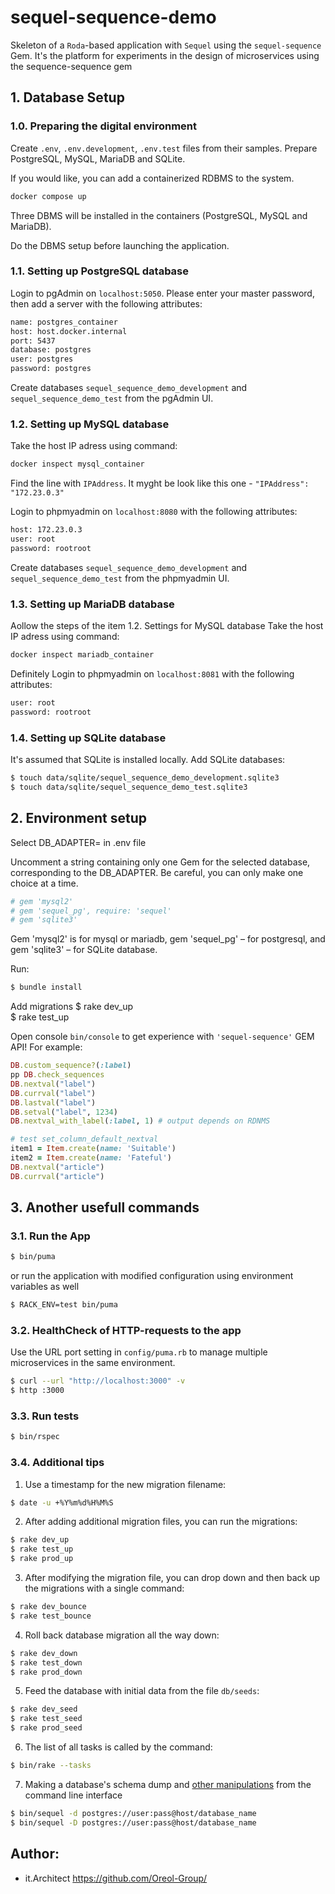 # sequel-sequence-demo
Skeleton of a `Roda`-based application with `Sequel` using the `sequel-sequence` Gem.
It's the platform for experiments in the design of microservices using the sequence-sequence gem

## 1. Database Setup
### 1.0. Preparing the digital environment
Create `.env`, `.env.development`, `.env.test` files from their samples.
Prepare PostgreSQL, MySQL, MariaDB and SQLite.

If you would like, you can add a containerized RDBMS to the system.
```bash
docker compose up
```
Three DBMS will be installed in the containers (PostgreSQL, MySQL and MariaDB).

Do the DBMS setup before launching the application.

### 1.1. Setting up PostgreSQL database
Login to pgAdmin on `localhost:5050`. Please enter your master password, then add a server with the following attributes: 
```bash
name: postgres_container
host: host.docker.internal
port: 5437
database: postgres
user: postgres
password: postgres
```
Сreate databases `sequel_sequence_demo_development` and `sequel_sequence_demo_test` from the pgAdmin UI.

### 1.2. Setting up MySQL database
Take the host IP adress using command:
```bash
docker inspect mysql_container
```
Find the line with `IPAddress`. It myght be look like this one - `"IPAddress": "172.23.0.3"`

Login to phpmyadmin on `localhost:8080` with the following attributes:
```bash
host: 172.23.0.3
user: root
password: rootroot
```
Create databases `sequel_sequence_demo_development` and `sequel_sequence_demo_test` from the phpmyadmin UI.

### 1.3. Setting up MariaDB database
Аollow the steps of the item 1.2. Settings for MySQL database
Take the host IP adress using command:
```bash
docker inspect mariadb_container
```
Definitely Login to phpmyadmin on `localhost:8081` with the following attributes:
```bash
user: root
password: rootroot
```

### 1.4. Setting up SQLite database
It's assumed that SQLite is installed locally.
Add SQLite databases:
```bash
$ touch data/sqlite/sequel_sequence_demo_development.sqlite3
$ touch data/sqlite/sequel_sequence_demo_test.sqlite3
```

## 2. Environment setup
Select DB_ADAPTER= in .env file

Uncomment a string containing only one Gem for the selected database, corresponding to the DB_ADAPTER. Be careful, you can only make one choice at a time.
```ruby
# gem 'mysql2'
# gem 'sequel_pg', require: 'sequel'
# gem 'sqlite3'
```
Gem 'mysql2' is for mysql or mariadb, gem 'sequel_pg' – for postgresql, and gem 'sqlite3' – for SQLite database.

Run:
```bash
$ bundle install
```
Add migrations 
$ rake dev_up  
$ rake test_up 

Open console `bin/console` to get experience with `'sequel-sequence'` GEM API! 
For example:
```ruby
DB.custom_sequence?(:label)
pp DB.check_sequences
DB.nextval("label")
DB.currval("label")
DB.lastval("label")
DB.setval("label", 1234)
DB.nextval_with_label(:label, 1) # output depends on RDNMS

# test set_column_default_nextval
item1 = Item.create(name: 'Suitable')
item2 = Item.create(name: 'Fateful')
DB.nextval("article")
DB.currval("article")
```

## 3. Another usefull commands
### 3.1. Run the App
```bash
$ bin/puma
```
or run the application with modified configuration using environment variables as well
```bash
$ RACK_ENV=test bin/puma
```

### 3.2. HealthCheck of HTTP-requests to the app
Use the URL port setting in `config/puma.rb` to manage multiple microservices in the same environment.
```bash
$ curl --url "http://localhost:3000" -v
$ http :3000
```

### 3.3. Run tests
```bash
$ bin/rspec
```

### 3.4. Additional tips
1. Use a timestamp for the new migration filename:
```bash
$ date -u +%Y%m%d%H%M%S
```
2. After adding additional migration files, you can run the migrations:
```bash
$ rake dev_up  
$ rake test_up 
$ rake prod_up 
```
3. After modifying the migration file, you can drop down and then back up the migrations with a single command:
```bash
$ rake dev_bounce  
$ rake test_bounce 
```
4. Roll back database migration all the way down:
```bash
$ rake dev_down  
$ rake test_down 
$ rake prod_down 
```
5. Feed the database with initial data from the file `db/seeds`:
```bash
$ rake dev_seed
$ rake test_seed
$ rake prod_seed
```
6. The list of all tasks is called by the command:
```bash
$ bin/rake --tasks
```
7. Making a database's schema dump and [other manipulations](https://sequel.jeremyevans.net/rdoc/files/doc/bin_sequel_rdoc.html) from the command line interface
```bash
$ bin/sequel -d postgres://user:pass@host/database_name
$ bin/sequel -D postgres://user:pass@host/database_name
```

## Author:
* it.Architect https://github.com/Oreol-Group/
